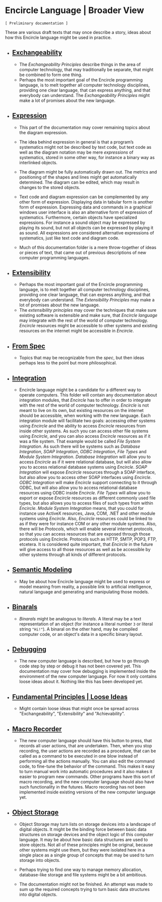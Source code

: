 ﻿Encircle Language | Broader View
================================

`[ Preliminary documentation ]`

These are various draft texts that may once describe a story, ideas about how this Encircle language might be used in practice.

- ## [Exchangeability](exchangeability)

    - The *Exchangeability Principles* describe things in the area of computer technology, that may traditionally be separate, that might be combined to form one thing.
    - Perhaps the most important goal of the Encircle programming language, is to melt together all computer technology disciplines, providing one clear language, that can express anything, and that everybody can understand. The *Exchangeability Principles* might make a lot of promises about the new language.

- ## [Expression](expression)

    - This part of the documentation may cover remaining topics about the diagram expression.  
     
    - The idea behind expression in general is that a program’s systematics might not be described by text code, but text code as well as the diagram notation may be mere *expressions* of systematics, stored in some other way, for instance a binary way as interlinked objects.
    
    - The diagram might be fully automatically drawn out. The metrics and positioning of the shapes and lines might get automatically determined. The diagram can be edited, which may result in changes to the stored objects.

    - Text code and diagram expression can be complemented by any other form of expression. Displaying data in tabular form is another form of expression. Expressing data and commands in a graphical windows user interface is also an alternative form of expression of systematics. Furthermore, certain objects have specialized expressions. For instance a sound object may be expressed by playing its sound, but not all objects can be expressed by playing it as sound. All expressions are considered alternative expressions of systematics, just like text code and diagram code.
    
    - Much of this documentation folder is a mere throw-together of ideas or pieces of text, that came out of previous descriptions of new computer programming languages.  

- ## [Extensibility](extensibility)
 
    - Perhaps the most important goal of the Encircle programming language, is to melt together all computer technology disciplines, providing one clear language, that can express anything, and that everybody can understand. The *Extensibility Principles* may make a lot of promises about the new language.
    - The *extensibility principles* may cover the techniques that make sure existing software is extensible and make sure, that *Encircle language* may integrate with the rest of the world of computer technology. *Encircle* resources might be accessible to other systems and existing resources on the internet might be accessible in *Encircle*.

- ## [From Spec](from-spec)

    - Topics that may be recognizable from the *spec*, but then ideas perhaps less to the point but more philosophical.

- ## [Integration](integration)

    - Encircle language might be a candidate for a different way to operate computers. This folder will contain any documentation about integration modules, that *Encircle* has to offer in order to integrate with the rest of the world of computer technology. *Encircle* is not meant to live on its own, but existing resources on the internet should be accessible, when working with the new language. Each integration module will facilitate two goals: accessing other systems using *Encircle* and the ability to access *Encircle* resources from inside other systems. As such you can access other file systems using *Encircle*, and you can also access *Encircle* resources as if it was a file system. That example would be called *File System Integration*. As such there will be systems such as *Database Integration*, *SOAP Integration*, *ODBC Integration*, *File Types* and *Module System Integration*. *Database Integration* will allow you to access *Encircle* as if it were relational database, but will also allow you to access relational database systems using *Encircle*. *SOAP Integration* will expose *Encircle* resources through a SOAP interface, but also allow you to access other SOAP interfaces using *Encircle*. *ODBC Integration* will make *Encircle* support connecting to it through ODBC, but will also allow you to access relational database resources using ODBC inside *Encircle*. *File Types* will allow you to export or expose *Encircle* resources as different commonly used file types, but also allows you to access files of such types from within *Encircle*. *Module System Integration* means, that you could for instance use ActiveX resources, Java, COM, .NET and other module systems using *Encircle*. Also, *Encircle* resources could be linked to as if they were for instance COM or any other module systems. Also, there will be *Protocols*, which will enable several internet protocols, so that you can access resources that are exposed through those protocols using Encircle. Protocols such as HTTP, SMTP, POP3, FTP, etcetera. It is considered quite important, that *Encircle* in the future will give access to all those resources as well as be accessible by other systems through all kinds of different protocols.

- ## [Semantic Modeling](semantic-modeling)

    - May be about how Encircle language might be used to express or model meaning from reality, a possible link to artificial intelligence, natural language and generating and manipulating those models.

- ## [Binarals](binarals.md)

    - *Binarals* might be analogous to *literals*. A literal may be a text representation of an object (for instance a literal number `3` or literal string `"Hi!"`). A binaral on the other hand, may be compiled computer code, or an object's data in a specific binary layout.

- ## [Debugging](debugging.md)

    - The new computer language is described, but how to go through code step by step or debug it has not been covered yet. This documentation may cover how debugging is implemented inside the environment of the new computer language. For now it only contains loose ideas about it. Nothing like this has been developed yet.

- ## [Fundamental Principles | Loose Ideas](fundamental-principles-loose-ideas.md)

    - Might contain loose ideas that might once be spread across "Exchangeability", "Extensibility" and "Achievability".

- ## [Macro Recorder](macro-recorder.md)

    - The new computer language should have this button to press, that records all user actions, that are undertaken. Then, when you stop recording, the user actions are recorded as a procedure, that can be called as a command to be executed in one blow instead of performing all the actions manually. You can also edit the command code, to fine-tune the behavior of the command. This makes it easy to turn manual work into automatic procedures and it also makes it easier to program new commands. Other programs have this sort of macro recording, and the new computer language should also have such functionality in the futures. Macro recording has not been implemented inside existing versions of the new computer language yet.

- ## [Object Storage](object-storage.md)

    - Object Storage may turn lists on storage devices into a landscape of digital objects. It might be the binding force between basic data structures on storage devices and the object logic of this computer language. It may be about how basic data structures are used to store objects. Not all of these principles might be original, because other systems might use them, but they were isolated here in a single place as a single group of concepts that may be used to turn storage into objects.
    
    - Perhaps trying to find one way to manage memory allocation, database-like storage and file systems might be a bit ambitious.
     
    - The documentation might not be finished. An attempt was made to sum up the required concepts trying to turn basic data structures into digital objects.
